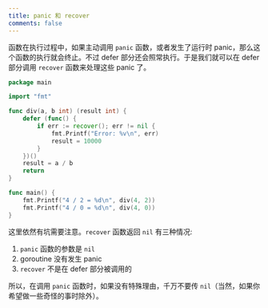 ```yaml
---
title: panic 和 recover
comments: false
---
```


函数在执行过程中，如果主动调用 `panic` 函数，或者发生了运行时 panic，那么这个函数的执行就会终止。不过 defer 部分还会照常执行。于是我们就可以在 defer 部分调用 `recover` 函数来处理这些 panic 了。

```go
package main

import "fmt"

func div(a, b int) (result int) {
	defer (func() {
		if err := recover(); err != nil {
			fmt.Printf("Error: %v\n", err)
			result = 10000
		}
	})()
	result = a / b
	return
}

func main() {
	fmt.Printf("4 / 2 = %d\n", div(4, 2))
	fmt.Printf("4 / 0 = %d\n", div(4, 0))
}
```

这里依然有坑需要注意。`recover` 函数返回 `nil` 有三种情况:

1. `panic` 函数的参数是 `nil`
1. goroutine 没有发生 panic
1. `recover` 不是在 defer 部分被调用的

所以，在调用 `panic` 函数时，如果没有特殊理由，千万不要传 `nil`（当然，如果你希望做一些奇怪的事时除外）。
